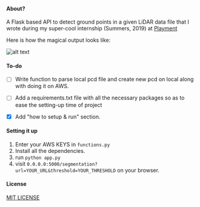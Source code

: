 #### About?
A Flask based API to detect ground points in a given LiDAR data file that I wrote during my super-cool internship (Summers, 2019) at [Playment](https://playment.io/)

Here is how the magical output looks like:

![alt text](https://github.com/lavishsaluja/Ground-Detection/blob/master/segmented_ground.png)


#### To-do
- [ ] Write function to parse local pcd file and create new pcd on local along with doing it on AWS.
- [ ] Add a requirements.txt file with all the necessary packages so as to ease the setting-up time of project
- [x] Add "how to setup & run" section.


#### Setting it up
1. Enter your AWS KEYS in `functions.py`
2. Install all the dependencies.
3. run `python app.py`
4. visit `0.0.0.0:5000/segmentation?url=YOUR_URL&threshold=YOUR_THRESHOLD` on your browser.


#### License
[MIT LICENSE](https://github.com/lavishsaluja/Ground-Detection/blob/master/LICENSE)
